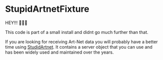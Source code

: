 # StupidArtnetFixture


HEY!!! :wave::wave::wave:

This code is part of a small install and didnt go much further than that.

If you are looking for receiving Art-Net data you will probably have a better time using [StudidArtnet](https://github.com/cpvalente/stupidArtnet). 
It contains a server object that you can use and has been widely used and maintained over the years.
